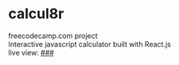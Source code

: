 # calcul8r
freecodecamp.com project
<br>
Interactive javascript calculator built with React.js
<br>
live view: <a href="#">###</a>
